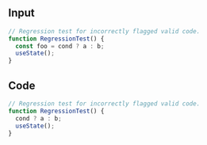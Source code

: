 
## Input

```javascript
// Regression test for incorrectly flagged valid code.
function RegressionTest() {
  const foo = cond ? a : b;
  useState();
}

```

## Code

```javascript
// Regression test for incorrectly flagged valid code.
function RegressionTest() {
  cond ? a : b;
  useState();
}

```
      